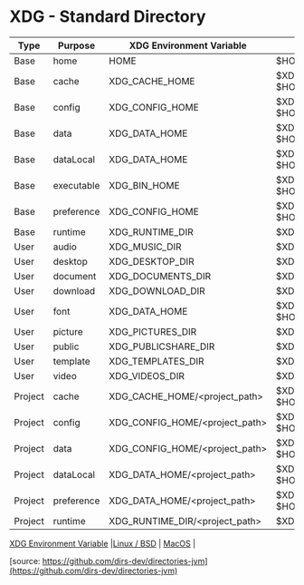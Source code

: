 # XDG - Standard Directory 

| Type    | Purpose    | XDG Environment Variable          | Linux / BSD                                          |MacOS                                              |
| ------- | ---------- | ----------------------------------| ---------------------------------------------------- | ------------------------------------------------- |
| Base    | home       | HOME                              | $HOME                                                | $HOME                                                                                                                                                                                                     |
| Base    | cache      | XDG_CACHE_HOME                    | $XDG_CACHE_HOME or $HOME/.cache                      | $HOME/Library/Caches                                                                                                                                                                                      |
| Base    | config     | XDG_CONFIG_HOME                   | $XDG_CONFIG_HOME or $HOME/.config                    | $HOME/Library/Application Support                                                                                                                                                                         |
| Base    | data       | XDG_DATA_HOME                     | $XDG_DATA_HOME or $HOME/.local/share                 | $HOME/Library/Application Support                                                                                                                                                                         |
| Base    | dataLocal  | XDG_DATA_HOME                     | $XDG_DATA_HOME or $HOME/.local/share                 | $HOME/Library/Application Support                                                                                                                                                                         |
| Base    | executable | XDG_BIN_HOME                      | $XDG_BIN_HOME or $HOME/.local/bin                    | null                                                                                                                                                                                                      |
| Base    | preference | XDG_CONFIG_HOME                   | $XDG_CONFIG_HOME or $HOME/.config                    | $HOME/Library/Preferences                                                                                                                                                                                 |
| Base    | runtime    | XDG_RUNTIME_DIR                   | $XDG_RUNTIME_DIR or null                             | null                                                                                                                                                                                                      |
| User    | audio      | XDG_MUSIC_DIR                     | $XDG_MUSIC_DIR                                       | $HOME/Music                                                                                                                                                                                               |
| User    | desktop    | XDG_DESKTOP_DIR                   | $XDG_DESKTOP_DIR                                     | $HOME/Desktop                                                                                                                                                                                             |
| User    | document   | XDG_DOCUMENTS_DIR                 | $XDG_DOCUMENTS_DIR                                   | $HOME/Documents                                                                                                                                                                                           |
| User    | download   | XDG_DOWNLOAD_DIR                  | $XDG_DOWNLOAD_DIR                                    | $HOME/Downloads                                                                                                                                                                                           |
| User    | font       | XDG_DATA_HOME                     | $XDG_DATA_HOME/fonts or $HOME/.local/share/fonts     | $HOME/Library/Fonts                                                                                                                                                                                       |
| User    | picture    | XDG_PICTURES_DIR                  | $XDG_PICTURES_DIR                                    | $HOME/Pictures                                                                                                                                                                                            |
| User    | public     | XDG_PUBLICSHARE_DIR               | $XDG_PUBLICSHARE_DIR                                 | $HOME/Public                                                                                                                                                                                              |
| User    | template   | XDG_TEMPLATES_DIR                 | $XDG_TEMPLATES_DIR                                   | null                                                                                                                                                                                                      |
| User    | video      | XDG_VIDEOS_DIR                    | $XDG_VIDEOS_DIR                                      | $HOME/Movies                                                                                                                                                                                              |
| Project | cache      | XDG_CACHE_HOME/<project_path>     | $XDG_CACHE_HOME or $HOME/.cache/<project_path>       | $HOME/Library/Caches/<project_path>                                                                                                                                                                       |
| Project | config     | XDG_CONFIG_HOME/<project_path>    | $XDG_CONFIG_HOME or $HOME/.config/<project_path>     | $HOME/Library/Preferences/<project_path>                                                                                                                                                                  |
| Project | data       | XDG_CONFIG_HOME/<project_path>    | $XDG_CONFIG_HOME or $HOME/.config/<project_path>     | $HOME/Library/Application Support/<project_path>                                                                                                                                                          |
| Project | dataLocal  | XDG_DATA_HOME/<project_path>      | $XDG_DATA_HOME or $HOME/.local/share/<project_path>  | $HOME/Library/Application Support/<project_path>                                                                                                                                                          |
| Project | preference | XDG_DATA_HOME/<project_path>      | $XDG_DATA_HOME or $HOME/.local/share/<project_path>  | $HOME/Library/Application Support/<project_path>                                                                                                                                                          |
| Project | runtime    | XDG_RUNTIME_DIR/<project_path>    | $XDG_RUNTIME_DIR/<project_path>                      | null                                                                                                                                                                                                      |

[XDG Environment Variable](https://specifications.freedesktop.org/basedir-spec/basedir-spec-latest.html) 
|[Linux / BSD](https://www.freedesktop.org/wiki/Software/xdg-user-dirs/) |
[MacOS](https://developer.apple.com/library/archive/documentation/FileManagement/Conceptual/FileSystemProgrammingGuide/FileSystemOverview/FileSystemOverview.html#//apple_ref/doc/uid/TP40010672-CH2-SW6) |

[source: https://github.com/dirs-dev/directories-jvm](https://github.com/dirs-dev/directories-jvm)
